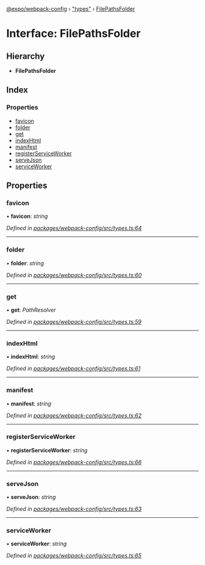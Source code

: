 [@expo/webpack-config](../README.md) › ["types"](../modules/_types_.md) › [FilePathsFolder](_types_.filepathsfolder.md)

# Interface: FilePathsFolder

## Hierarchy

* **FilePathsFolder**

## Index

### Properties

* [favicon](_types_.filepathsfolder.md#favicon)
* [folder](_types_.filepathsfolder.md#folder)
* [get](_types_.filepathsfolder.md#get)
* [indexHtml](_types_.filepathsfolder.md#indexhtml)
* [manifest](_types_.filepathsfolder.md#manifest)
* [registerServiceWorker](_types_.filepathsfolder.md#registerserviceworker)
* [serveJson](_types_.filepathsfolder.md#servejson)
* [serviceWorker](_types_.filepathsfolder.md#serviceworker)

## Properties

###  favicon

• **favicon**: *string*

*Defined in [packages/webpack-config/src/types.ts:64](https://github.com/expo/expo-cli/blob/61a3bbc1/packages/webpack-config/src/types.ts#L64)*

___

###  folder

• **folder**: *string*

*Defined in [packages/webpack-config/src/types.ts:60](https://github.com/expo/expo-cli/blob/61a3bbc1/packages/webpack-config/src/types.ts#L60)*

___

###  get

• **get**: *PathResolver*

*Defined in [packages/webpack-config/src/types.ts:59](https://github.com/expo/expo-cli/blob/61a3bbc1/packages/webpack-config/src/types.ts#L59)*

___

###  indexHtml

• **indexHtml**: *string*

*Defined in [packages/webpack-config/src/types.ts:61](https://github.com/expo/expo-cli/blob/61a3bbc1/packages/webpack-config/src/types.ts#L61)*

___

###  manifest

• **manifest**: *string*

*Defined in [packages/webpack-config/src/types.ts:62](https://github.com/expo/expo-cli/blob/61a3bbc1/packages/webpack-config/src/types.ts#L62)*

___

###  registerServiceWorker

• **registerServiceWorker**: *string*

*Defined in [packages/webpack-config/src/types.ts:66](https://github.com/expo/expo-cli/blob/61a3bbc1/packages/webpack-config/src/types.ts#L66)*

___

###  serveJson

• **serveJson**: *string*

*Defined in [packages/webpack-config/src/types.ts:63](https://github.com/expo/expo-cli/blob/61a3bbc1/packages/webpack-config/src/types.ts#L63)*

___

###  serviceWorker

• **serviceWorker**: *string*

*Defined in [packages/webpack-config/src/types.ts:65](https://github.com/expo/expo-cli/blob/61a3bbc1/packages/webpack-config/src/types.ts#L65)*
